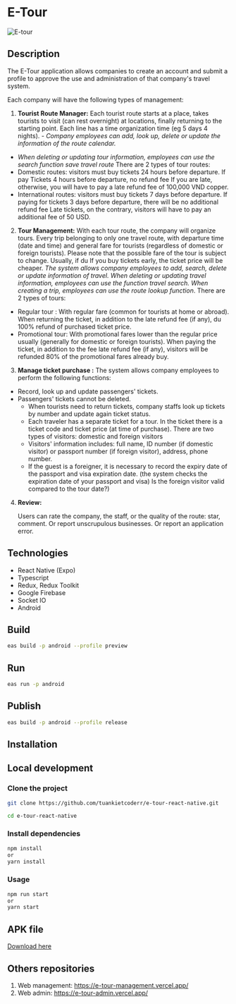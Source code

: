 # E-Tour

![E-tour](assets/icon-transparent.png)

## Description

The E-Tour application allows companies to create an account and submit a profile to approve the use and administration of that company's travel system.

Each company will have the following types of management:

1. **Tourist Route Manager:**
   Each tourist route starts at a place, takes tourists to visit (can rest
   overnight) at locations, finally returning to the starting point. Each line has a time
   organization time (eg 5 days 4 nights).
   _- Company employees can add, look up, delete or update the information of the route
   calendar._

- _When deleting or updating tour information, employees can use the search function
  save travel route_
  There are 2 types of tour routes:
- Domestic routes: visitors must buy tickets 24 hours before departure. If pay
  Tickets 4 hours before departure, no refund fee
  If you are late, otherwise, you will have to pay a late refund fee of 100,000 VND
  copper.
- International routes: visitors must buy tickets 7 days before departure. If paying for tickets 3
  days before departure, there will be no additional refund fee
  Late tickets, on the contrary, visitors will have to pay an additional fee of 50 USD.

2. **Tour Management:**
   With each tour route, the company will organize tours. Every trip
   belonging to only one travel route, with departure time (date and time) and general fare
   for tourists (regardless of domestic or foreign tourists).
   Please note that the possible fare of the tour is subject to change. Usually, if du
   If you buy tickets early, the ticket price will be cheaper.
   _The system allows company employees to add, search, delete or update information
   of travel._
   _When deleting or updating travel information, employees can use the function
   travel search._
   _When creating a trip, employees can use the route lookup function_.
   There are 2 types of tours:

- Regular tour : With regular fare (common for tourists
  at home or abroad). When returning the ticket, in addition to the late refund fee (if any), du
  100% refund of purchased ticket price.
- Promotional tour: With promotional fares lower than the regular price
  usually (generally for domestic or foreign tourists). When paying the ticket, in addition to the fee
  late refund fee (if any), visitors will be refunded 80% of the promotional fares already
  buy.

3. **Manage ticket purchase :**
   The system allows company employees to perform the following functions:

- Record, look up and update passengers' tickets.
- Passengers' tickets cannot be deleted.
  - When tourists need to return tickets, company staffs look up tickets by number and update again
    ticket status.
  - Each traveler has a separate ticket for a tour. In the ticket there is a ticket code and ticket price
    (at time of purchase).
    There are two types of visitors: domestic and foreign visitors
  - Visitors' information includes: full name, ID number (if domestic visitor)
    or passport number (if foreign visitor), address, phone number.
  - If the guest is a foreigner, it is necessary to record the expiry date of the passport and
    visa expiration date. (the system checks the expiration date of your passport and visa)
    Is the foreign visitor valid compared to the tour date?)

4. **Review:**

   Users can rate the company, the staff, or the quality of the route: star, comment. Or report unscrupulous businesses. Or report an application error.

## Technologies

- React Native (Expo)
- Typescript
- Redux, Redux Toolkit
- Google Firebase
- Socket IO
- Android

## Build

```bash
eas build -p android --profile preview
```

## Run

```bash
eas run -p android
```

## Publish

```bash
eas build -p android --profile release
```

## Installation

## Local development

### Clone the project

```bash
git clone https://github.com/tuankietcoderr/e-tour-react-native.git
```

```bash
cd e-tour-react-native
```

### Install dependencies

```bash
npm install
or
yarn install
```

### Usage

```bash
npm run start
or
yarn start
```

## APK file

[Download here](https://expo.dev/accounts/tuankietcoder/projects/e-tour/builds/bd78362e-8658-4313-ba30-22cdafe0b04a)

## Others repositories
1. Web management: https://e-tour-management.vercel.app/
2. Web admin: https://e-tour-admin.vercel.app/

